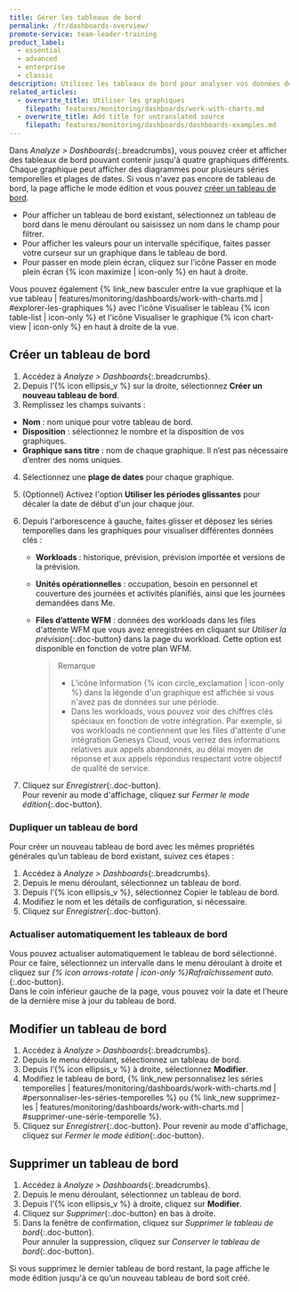 ```yaml
---
title: Gérer les tableaux de bord
permalink: /fr/dashboards-overview/
promote-service: team-leader-training
product_label:
  - essential
  - advanced
  - enterprise
  - classic
description: Utilisez les tableaux de bord pour analyser vos données de volume de contacts et d’occupation.
related_articles:
  - overwrite_title: Utiliser les graphiques
    filepath: features/monitoring/dashboards/work-with-charts.md
  - overwrite_title: Add title for untranslated source
    filepath: features/monitoring/dashboards/dashboards-examples.md
---
```


Dans _Analyze > Dashboards_{:.breadcrumbs}, vous pouvez créer et afficher des tableaux de bord pouvant contenir jusqu'à quatre graphiques différents. Chaque graphique peut afficher des diagrammes pour plusieurs séries temporelles et plages de dates. Si vous n'avez pas encore de tableau de bord, la page affiche le mode édition et vous pouvez [créer un tableau de bord](#créer-un-tableau-de-bord).

- Pour afficher un tableau de bord existant, sélectionnez un tableau de bord dans le menu déroulant ou saisissez un nom dans le champ pour filtrer.  
- Pour afficher les valeurs pour un intervalle spécifique, faites passer votre curseur sur un graphique dans le tableau de bord.
- Pour passer en mode plein écran, cliquez sur l’icône Passer en mode plein écran {% icon maximize | icon-only %} en haut à droite.

Vous pouvez également {% link_new basculer entre la vue graphique et la vue tableau | features/monitoring/dashboards/work-with-charts.md | #explorer-les-graphiques %} avec l'icône Visualiser le tableau {% icon table-list | icon-only %} et l'icône Visualiser le graphique {% icon chart-view | icon-only %} en haut à droite de la vue.

##  Créer un tableau de bord

1. Accédez à _Analyze > Dashboards_{:.breadcrumbs}.
2. Depuis l’{% icon ellipsis_v %} sur la droite, sélectionnez **Créer un nouveau tableau de bord**.
3. Remplissez les champs suivants&nbsp;:
  - **Nom**&nbsp;: nom unique pour votre tableau de bord.
  -  **Disposition**&nbsp;: sélectionnez le nombre et la disposition de vos graphiques.
  - **Graphique sans titre**&nbsp;: nom de chaque graphique. Il n’est pas nécessaire d’entrer des noms uniques.
4. Sélectionnez une **plage de dates** pour chaque graphique.
5. (Optionnel) Activez l'option **Utiliser les périodes glissantes** pour décaler la date de début d'un jour chaque jour.
6. Depuis l'arborescence à gauche, faites glisser et déposez les séries temporelles dans les graphiques pour visualiser différentes données clés&nbsp;:
   - **Workloads**&nbsp;: historique, prévision, prévision importée et versions de la prévision. 
   - **Unités opérationnelles**&nbsp;: occupation, besoin en personnel et couverture des journées et activités planifiés, ainsi que les journées demandées dans Me.
   - **Files d’attente WFM**&nbsp;: données des workloads dans les files d'attente WFM que vous avez enregistrées en cliquant sur _Utiliser la prévision_{:.doc-button} dans la page du workload. Cette option est disponible en fonction de votre plan WFM. 

      > Remarque
      >
      > - L’icône Information {% icon circle_exclamation | icon-only %} dans la légende d'un graphique est affichée si vous n'avez pas de données sur une période.
      > - Dans les workloads, vous pouvez voir des chiffres clés spéciaux en fonction de votre intégration. Par exemple, si vos workloads ne contiennent que les files d'attente d'une intégration Genesys Cloud, vous verrez des informations relatives aux appels abandonnés, au délai moyen de réponse et aux appels répondus respectant votre objectif de qualité de service. 

7. Cliquez sur _Enregistrer_{:.doc-button}.<br>Pour revenir au mode d'affichage, cliquez sur _Fermer le mode édition_{:.doc-button}.

### Dupliquer un tableau de bord

Pour créer un nouveau tableau de bord avec les mêmes propriétés générales qu’un tableau de bord existant, suivez ces étapes&nbsp;:
1. Accédez à _Analyze > Dashboards_{:.breadcrumbs}.
2. Depuis le menu déroulant, sélectionnez un tableau de bord.
3. Depuis l’{% icon ellipsis_v %}, sélectionnez Copier le tableau de bord.
4. Modifiez le nom et les détails de configuration, si nécessaire.
5. Cliquez sur _Enregistrer_{:.doc-button}.

### Actualiser automatiquement les tableaux de bord

Vous pouvez actualiser automatiquement le tableau de bord sélectionné. Pour ce faire, sélectionnez un intervalle dans le menu déroulant à droite et cliquez sur _{% icon arrows-rotate | icon-only %}Rafraîchissement auto._{:.doc-button}.<br>Dans le coin inférieur gauche de la page, vous pouvez voir la date et l’heure de la dernière mise à jour du tableau de bord.

## Modifier un tableau de bord

1. Accédez à _Analyze > Dashboards_{:.breadcrumbs}.
2. Depuis le menu déroulant, sélectionnez un tableau de bord.
3. Depuis l’{% icon ellipsis_v %} à droite, sélectionnez **Modifier**.
4. Modifiez le tableau de bord, {% link_new personnalisez les séries temporelles | features/monitoring/dashboards/work-with-charts.md | #personnaliser-les-séries-temporelles %} ou {% link_new supprimez-les | features/monitoring/dashboards/work-with-charts.md | #supprimer-une-série-temporelle %}.
5. Cliquez sur _Enregistrer_{:.doc-button}. Pour revenir au mode d'affichage, cliquez sur _Fermer le mode édition_{:.doc-button}.

## Supprimer un tableau de bord

1. Accédez à _Analyze > Dashboards_{:.breadcrumbs}.
2. Depuis le menu déroulant, sélectionnez un tableau de bord.
3. Depuis l’{% icon ellipsis_v %} à droite, cliquez sur **Modifier**.
4. Cliquez sur _Supprimer_{:.doc-button} en bas à droite.  
5. Dans la fenêtre de confirmation, cliquez sur _Supprimer le tableau de bord_{:.doc-button}.<br> Pour annuler la suppression, cliquez sur _Conserver le tableau de bord_{:.doc-button}.

Si vous supprimez le dernier tableau de bord restant, la page affiche le mode édition jusqu'à ce qu’un nouveau tableau de bord soit créé.
